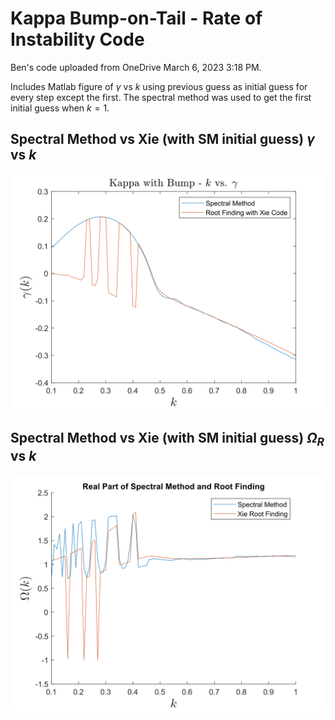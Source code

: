 # Kappa Bump-on-Tail - Rate of Instability Code
Ben's code uploaded from OneDrive March 6, 2023 3:18 PM.

Includes Matlab figure of $\gamma$ vs $k$ using previous guess as initial guess for every step except the first. The spectral method was used to get the first initial guess when $k=1$.

## Spectral Method vs Xie (with SM initial guess) $\gamma$ vs $k$
![](figs/kappaBumpImagXieSM_SMInit.svg)

## Spectral Method vs Xie (with SM initial guess) $\Omega_R$ vs $k$
![](figs/kappaBumpRealXieSM_SMInit.svg)
